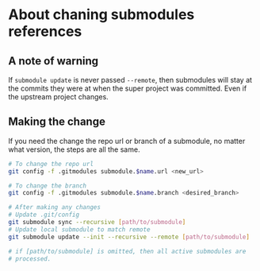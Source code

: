 # About chaning submodules references

## A note of warning

If `submodule update` is never passed `--remote`, then submodules will stay at the commits they were at when the super project was committed. Even if the upstream project changes.

## Making the change

If you need the change the repo url or branch of a submodule, no matter what version, the steps are all the same.

```sh
# To change the repo url
git config -f .gitmodules submodule.$name.url <new_url>

# To change the branch
git config -f .gitmodules submodule.$name.branch <desired_branch>

# After making any changes
# Update .git/config
git submodule sync --recursive [path/to/submodule]
# Update local submodule to match remote
git submodule update --init --recursive --remote [path/to/submodule]

# if [path/to/submodule] is omitted, then all active submodules are
# processed.
```


